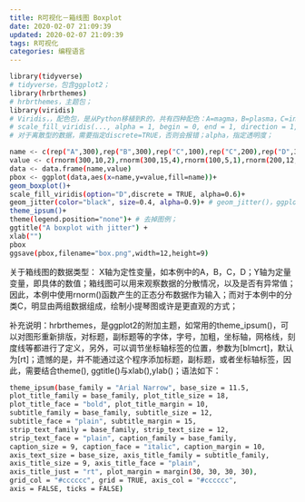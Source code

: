 ```yaml
---
title: R可视化－箱线图 Boxplot
date: 2020-02-07 21:09:39
updated: 2020-02-07 21:09:39
tags: R可视化
categories: 编程语言
---
```



```bash
library(tidyverse)
# tidyverse，包含ggplot2；
library(hrbrthemes)
# hrbrthemes，主题包；
library(viridis)
# Viridis，，配色包，是从Python移植到R的，共有四种配色：A=magma，B=plasma，C=inferno，D=viridis，默认为D，语法如下：
# scale_fill_viridis(..., alpha = 1, begin = 0, end = 1, direction = 1, discrete = FALSE, option = "D")
# 对于离散型的数据，需要指定discrete=TRUE，否则会报错；alpha，指定透明度； 

name <- c(rep("A",300),rep("B",300),rep("C",100),rep("C",200),rep("D",300))
value <- c(rnorm(300,10,2),rnorm(300,15,4),rnorm(100,5,1),rnorm(200,12,1),rnorm(300,3,1))
data <- data.frame(name,value)
pbox <- ggplot(data,aes(x=name,y=value,fill=name))+
geom_boxplot()+
scale_fill_viridis(option="D",discrete = TRUE, alpha=0.6)+
geom_jitter(color="black", size=0.4, alpha=0.9)+ # geom_jitter()，ggplot2的程序包，绘制随机抖动散点；
theme_ipsum()+
theme(legend.position="none")+ # 去掉图例；
ggtitle("A boxplot with jitter") +
xlab("")
pbox
ggsave(pbox,filename="box.png",width=12,height=9)
```

关于箱线图的数据类型：
X轴为定性变量，如本例中的A，B，C，D；Y轴为定量变量，即具体的数值；箱线图可以用来观察数据的分散情况，以及是否有异常值；因此，本例中使用rnorm()函数产生的正态分布数据作为输入；而对于本例中的分类C，明显由两组数据组成，绘制小提琴图或许是更直观的方式；

补充说明：hrbrthemes，是ggplot2的附加主题，如常用的theme_ipsum()，可以对图形重新排版，对标题，副标题等的字体，字号，加粗，坐标轴，网格线，刻度线等都进行了定义，另外，可以调节坐标轴标签的位置，参数为[blmcrt]，默认为[rt]；遗憾的是，并不能通过这个程序添加标题，副标题，或者坐标轴标签，因此，需要结合theme(), ggtitle()与xlab(),ylab()；语法如下：

```bash
theme_ipsum(base_family = "Arial Narrow", base_size = 11.5,
plot_title_family = base_family, plot_title_size = 18,
plot_title_face = "bold", plot_title_margin = 10,
subtitle_family = base_family, subtitle_size = 12,
subtitle_face = "plain", subtitle_margin = 15,
strip_text_family = base_family, strip_text_size = 12,
strip_text_face = "plain", caption_family = base_family,
caption_size = 9, caption_face = "italic", caption_margin = 10,
axis_text_size = base_size, axis_title_family = subtitle_family,
axis_title_size = 9, axis_title_face = "plain",
axis_title_just = "rt", plot_margin = margin(30, 30, 30, 30),
grid_col = "#cccccc", grid = TRUE, axis_col = "#cccccc",
axis = FALSE, ticks = FALSE)
```